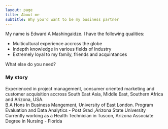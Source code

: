 ```yaml
---
layout: page
title: About me
subtitle: Why you'd want to be my business partner
---
```


My name is Edward A Mashingaidze. I have the following qualities:

- Multicultural experience accross the globe
- Indepth knowledge in various fields of Industry
- Extremely loyal to my family, friends and acquintances

What else do you need?

### My story

Experienced in project management, consumer oriented marketing and customer acquisition accross South East Asia, Middle East, Southern Africa and Arizona, USA.                    
          B.A Hons In Business Mangement, University of East London.
          Program Evaluation and Data Analytics - Post Grad ,Arizona State University  
          Currently working as a Health Technician in Tuscon, Arizona
          Associate Degree in Nursing - Florida
